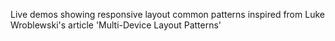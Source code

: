 Live demos showing responsive layout common patterns inspired from Luke Wroblewski's article 'Multi-Device Layout Patterns'
